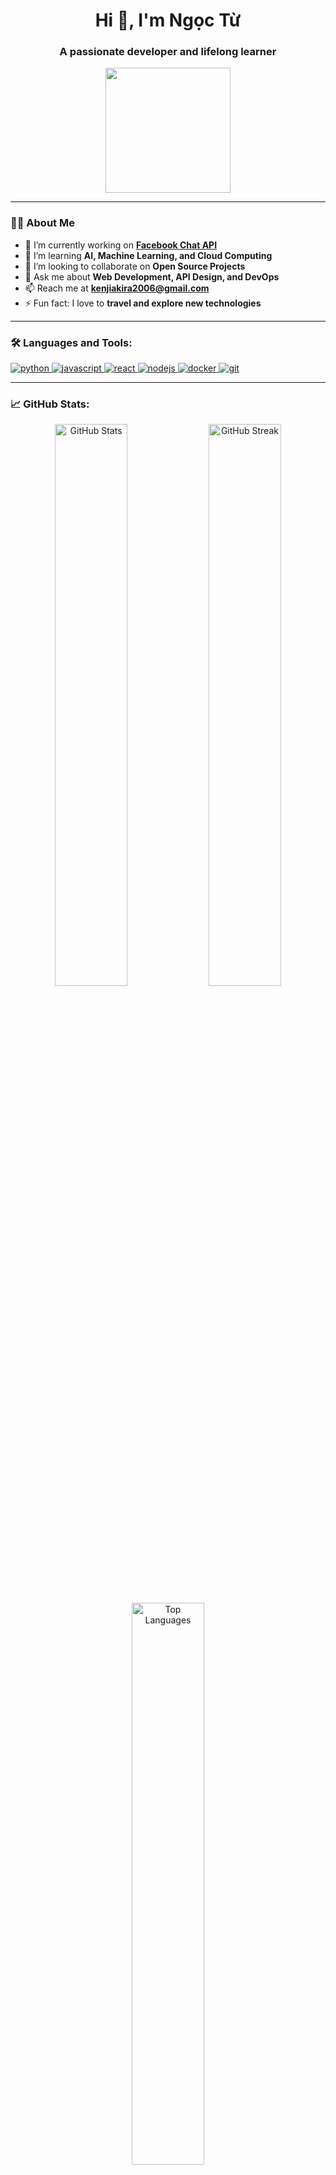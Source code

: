 <h1 align="center">Hi 👋, I'm Ngọc Từ </h1>
<h3 align="center">A passionate developer and lifelong learner</h3>

<p align="center">
  <img src="https://media.giphy.com/media/xT9IgzoKnwFNmISR8I/giphy.gif" width="200" height="200"/>
</p>

---

### 🧑‍💻 About Me

- 🔭 I’m currently working on **[ Facebook Chat API ](https://github.com/kenjiakira/Pack-Share-MSG)**
- 🌱 I’m learning **AI, Machine Learning, and Cloud Computing**
- 👯 I’m looking to collaborate on **Open Source Projects**
- 💬 Ask me about **Web Development, API Design, and DevOps**
- 📫 Reach me at **[kenjiakira2006@gmail.com](mailto:kenjiakira2006@gmail.com)**
- ⚡ Fun fact: I love to **travel and explore new technologies**

---

### 🛠️ Languages and Tools:

<p align="left">
  <a href="https://www.python.org" target="_blank"> <img src="https://img.shields.io/badge/Python-3776AB?style=for-the-badge&logo=python&logoColor=white" alt="python" /> </a>
  <a href="https://www.javascript.com" target="_blank"> <img src="https://img.shields.io/badge/JavaScript-F7DF1E?style=for-the-badge&logo=javascript&logoColor=black" alt="javascript" /> </a>
  <a href="https://reactjs.org/" target="_blank"> <img src="https://img.shields.io/badge/React-20232A?style=for-the-badge&logo=react&logoColor=61DAFB" alt="react" /> </a>
  <a href="https://nodejs.org" target="_blank"> <img src="https://img.shields.io/badge/Node.js-339933?style=for-the-badge&logo=nodedotjs&logoColor=white" alt="nodejs" /> </a>
  <a href="https://www.docker.com/" target="_blank"> <img src="https://img.shields.io/badge/Docker-2496ED?style=for-the-badge&logo=docker&logoColor=white" alt="docker" /> </a>
  <a href="https://git-scm.com/" target="_blank"> <img src="https://img.shields.io/badge/Git-F05032?style=for-the-badge&logo=git&logoColor=white" alt="git" /> </a>
</p>

---

### 📈 GitHub Stats:

<p align="center">
  <img src="https://github-readme-stats.vercel.app/api?username=yourusername&show_icons=true&theme=radical" alt="GitHub Stats" width="48%" />
  <img src="https://github-readme-streak-stats.herokuapp.com/?user=yourusername&theme=radical" alt="GitHub Streak" width="48%" />
</p>

<p align="center">
  <img src="https://github-readme-stats.vercel.app/api/top-langs/?username=yourusername&layout=compact&theme=radical" alt="Top Languages" width="48%" />
</p>

---

### 🎨 Fun GIFs (Why Not?)

<p align="center">
  <img src="https://media.giphy.com/media/26tn33aiTi1jkl6H6/giphy.gif" width="200" height="200" />
  <img src="https://media.giphy.com/media/3o6Zt481isNVuQI1l6/giphy.gif" width="200" height="200" />
  <img src="https://media.giphy.com/media/26Fxy3Iz1ari8oytO/giphy.gif" width="200" height="200" />
</p>

---

### 🌐 Let's Connect:

<p align="left">
  <a href="https://linkedin.com/in/akira-kenji-348557291" target="_blank"> <img src="https://img.shields.io/badge/LinkedIn-%230077B5.svg?style=for-the-badge&logo=linkedin&logoColor=white" alt="LinkedIn" /> </a>
  <a href="https://github.com/kenjiakira" target="_blank"> <img src="https://img.shields.io/badge/GitHub-%23121011.svg?style=for-the-badge&logo=github&logoColor=white" alt="GitHub" /> </a>
  <a href="mailto:kenjiakira2006@gmail.com"> <img src="https://img.shields.io/badge/Email-D14836?style=for-the-badge&logo=gmail&logoColor=white" alt="Gmail" /> </a>
  <a href="https://facebook.com/KenjiDevv" target="_blank"> <img src="https://img.shields.io/badge/Facebook-%231877F2.svg?style=for-the-badge&logo=facebook&logoColor=white" alt="Facebook" /> </a>
</p>

<p align="center">
  <img src="https://visitor-badge.laobi.icu/badge?page_id=kenjiakira.kenjiakira" alt="visitor badge"/>
</p>

